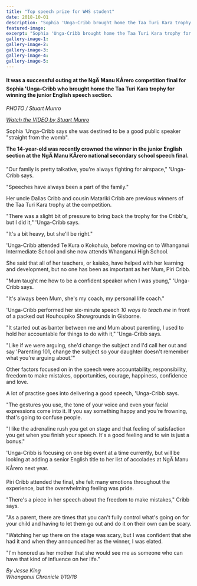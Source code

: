 ```yaml
---
title: "Top speech prize for WHS student"
date: 2018-10-01
description: "Sophia 'Unga-Cribb brought home the Taa Turi Kara trophy for winning the junior English speech section..."
featured-image: 
excerpt: "Sophia 'Unga-Cribb brought home the Taa Turi Kara trophy for winning the junior English speech section."
gallery-image-1: 
gallery-image-2: 
gallery-image-3: 
gallery-image-4: 
gallery-image-5: 
---
```


<h4><span>It was a successful outing at the NgÄ Manu KÅrero competition final for Sophia 'Unga-Cribb who brought home the Taa Turi Kara trophy for winning the junior English speech section. <br /></span></h4>
<p><em>PHOTO / Stuart Munro</em></p>
<p><em><a href="https://www.nzherald.co.nz/wanganui-chronicle/news/article.cfm?c_id=1503426&amp;objectid=12132087">Watch the VIDEO by Stuart Munro</a></em></p>
<p class="element element-paragraph">Sophia 'Unga-Cribb says she was destined to be a good public speaker "straight from the womb".</p>
<p class="element element-paragraph"><strong>The 14-year-old was recently crowned the winner in the junior English section at the NgÄ Manu KÅrero national secondary school speech final.</strong></p>
<p class="element element-paragraph">"Our family is pretty talkative, you're always fighting for airspace," 'Unga-Cribb says.</p>
<p class="element element-paragraph">"Speeches have always been a part of the family."</p>
<p class="element element-paragraph"><span>Her uncle Dallas Cribb and cousin Matariki Cribb are previous winners of the Taa Turi Kara trophy at the competition.</span></p>
<p class="element element-paragraph">"There was a slight bit of pressure to bring back the trophy for the Cribb's, but I did it," 'Unga-Cribb says.</p>
<p class="element element-paragraph">"It's a bit heavy, but she'll be right."</p>
<p class="element element-paragraph">'Unga-Cribb attended Te Kura o Kokohuia, before moving on to Whanganui Intermediate School and she now attends Whanganui High School.</p>
<p class="element element-paragraph">She said that all of her teachers, or kaiako, have helped with her learning and development, but no one has been as important as her Mum, Piri Cribb.</p>
<p class="element element-paragraph">"Mum taught me how to be a confident speaker when I was young," 'Unga-Cribb says.</p>
<div id="article-body" class="article-body article-body-elements">
<div id="article-content">
<p class="element element-paragraph">"It's always been Mum, she's my coach, my personal life coach."</p>
<p class="element element-paragraph">'Unga-Cribb performed her six-minute speech&nbsp;<em>10 ways to teach me</em>&nbsp;in front of a packed out Houhoupiko Showgrounds in Gisborne.</p>
<p class="element element-paragraph">"It started out as banter between me and Mum about parenting, I used to hold her accountable for things to do with it," 'Unga-Cribb says.</p>
<p class="element element-paragraph">"Like if we were arguing, she'd change the subject and I'd call her out and say 'Parenting 101, change the subject so your daughter doesn't remember what you're arguing about.'"</p>
<p class="element element-paragraph">Other factors focused on in the speech were accountability, responsibility, freedom to make mistakes, opportunities, courage, happiness, confidence and love.</p>
<p class="element element-paragraph">A lot of practise goes into delivering a good speech, 'Unga-Cribb says.</p>
<p class="element element-paragraph">"The gestures you use, the tone of your voice and even your facial expressions come into it. If you say something happy and you're frowning, that's going to confuse people.</p>
<p class="element element-paragraph">"I like the adrenaline rush you get on stage and that feeling of satisfaction you get when you finish your speech. It's a good feeling and to win is just a bonus."</p>
<p class="element element-paragraph">'Unga-Cribb is focusing on one big event at a time currently, but will be looking at adding a senior English title to her list of accolades at NgÄ Manu KÅrero next year.</p>
<p class="element element-paragraph">Piri Cribb attended the final, she felt many emotions throughout the experience, but the overwhelming feeling was pride.</p>
<p class="element element-paragraph">"There's a piece in her speech about the freedom to make mistakes," Cribb says.</p>
<p class="element element-paragraph">"As a parent, there are times that you can't fully control what's going on for your child and having to let them go out and do it on their own can be scary.</p>
<p class="element element-paragraph">"Watching her up there on the stage was scary, but I was confident that she had it and when they announced her as the winner, I was elated.</p>
<p class="element element-paragraph">"I'm honored as her mother that she would see me as someone who can have that kind of influence on her life."</p>
<p class="element element-paragraph"><em>By Jesse King</em><br /><em>Whanganui Chronicle 1/10/18</em></p>
</div>
</div>

